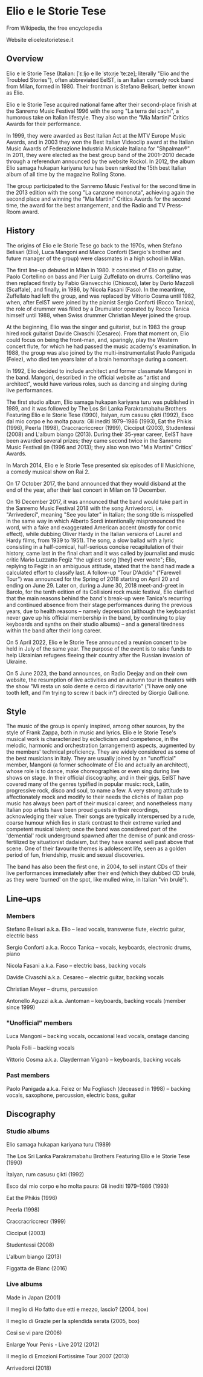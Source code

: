 # Elio e le Storie Tese

From Wikipedia, the free encyclopedia

Website	elioelestorietese.it

## Overview
Elio e le Storie Tese (Italian: [ˈɛːljo e lle ˈstɔːrje ˈteːze]; literally "Elio and the Troubled Stories"), often abbreviated EelST, is an Italian comedy rock band from Milan, formed in 1980. Their frontman is Stefano Belisari, better known as Elio.

Elio e le Storie Tese acquired national fame after their second-place finish at the Sanremo Music Festival 1996 with the song "La terra dei cachi", a humorous take on Italian lifestyle. They also won the "Mia Martini" Critics Awards for their performance.

In 1999, they were awarded as Best Italian Act at the MTV Europe Music Awards, and in 2003 they won the Best Italian Videoclip award at the Italian Music Awards of Federazione Industria Musicale Italiana for "Shpalman®". In 2011, they were elected as the best group band of the 2001–2010 decade through a referendum announced by the website Rockol. In 2012, the album Elio samaga hukapan kariyana turu has been ranked the 15th best Italian album of all time by the magazine Rolling Stone.

The group participated to the Sanremo Music Festival for the second time in the 2013 edition with the song "La canzone mononota", achieving again the second place and winning the "Mia Martini" Critics Awards for the second time, the award for the best arrangement, and the Radio and TV Press-Room award.

## History
The origins of Elio e le Storie Tese go back to the 1970s, when Stefano Belisari (Elio), Luca Mangoni and Marco Conforti (Sergio's brother and future manager of the group) were classmates in a high school in Milan.

The first line-up debuted in Milan in 1980. It consisted of Elio on guitar, Paolo Cortellino on bass and Pier Luigi Zuffellato on drums. Cortellino was then replaced firstly by Fabio Gianvecchio (Chiosco), later by Dario Mazzoli (Scaffale), and finally, in 1986, by Nicola Fasani (Faso). In the meantime, Zuffellato had left the group, and was replaced by Vittorio Cosma until 1982, when, after EelST were joined by the pianist Sergio Conforti (Rocco Tanica), the role of drummer was filled by a Drumulator operated by Rocco Tanica himself until 1988, when Swiss drummer Christian Meyer joined the group.

At the beginning, Elio was the singer and guitarist, but in 1983 the group hired rock guitarist Davide Civaschi (Cesareo). From that moment on, Elio could focus on being the front-man, and, sparingly, play the Western concert flute, for which he had passed the music academy's examination. In 1988, the group was also joined by the multi-instrumentalist Paolo Panigada (Feiez), who died ten years later of a brain hemorrhage during a concert.

In 1992, Elio decided to include architect and former classmate Mangoni in the band. Mangoni, described in the official website as "artist and architect", would have various roles, such as dancing and singing during live performances.

The first studio album, Elio samaga hukapan kariyana turu was published in 1989, and it was followed by The Los Sri Lanka Parakramabahu Brothers Featuring Elio e le Storie Tese (1990), İtalyan, rum casusu çikti (1992), Esco dal mio corpo e ho molta paura: Gli inediti 1979–1986 (1993), Eat the Phikis (1996), Peerla (1998), Craccracriccrecr (1999), Cicciput (2003), Studentessi (2008) and L'album biango (2013). During their 35-year career, EelST have been awarded several prizes; they came second twice in the Sanremo Music Festival (in (1996 and 2013); they also won two "Mia Martini" Critics' Awards.

In March 2014, Elio e le Storie Tese presented six episodes of Il Musichione, a comedy musical show on Rai 2.

On 17 October 2017, the band announced that they would disband at the end of the year, after their last concert in Milan on 19 December.

On 16 December 2017, it was announced that the band would take part in the Sanremo Music Festival 2018 with the song Arrivedorci, i.e. "Arrivederci", meaning "See you later" in Italian; the song title is misspelled in the same way in which Alberto Sordi intentionally mispronounced the word, with a fake and exaggerated American accent (mostly for comic effect), while dubbing Oliver Hardy in the Italian versions of Laurel and Hardy films, from 1939 to 1951). The song, a slow ballad with a lyric consisting in a half-comical, half-serious concise recapitulation of their history, came last in the final chart and it was called by journalist and music critic Mario Luzzatto Fegiz "the ugliest song [they] ever wrote"; Elio, replying to Fegiz in an ambiguous attitude, stated that the band had made a calculated effort to classify last. A follow-up "Tour D'Addio" ("Farewell Tour") was announced for the Spring of 2018 starting on April 20 and ending on June 29. Later on, during a June 30, 2018 meet-and-greet in Barolo, for the tenth edition of its Collisioni rock music festival, Elio clarified that the main reasons behind the band's break-up were Tanica's recurring and continued absence from their stage performances during the previous years, due to health reasons – namely depression (although the keyboardist never gave up his official membership in the band, by continuing to play keyboards and synths on their studio albums) – and a general tiredness within the band after their long career.

On 5 April 2022, Elio e le Storie Tese announced a reunion concert to be held in July of the same year. The purpose of the event is to raise funds to help Ukrainian refugees fleeing their country after the Russian invasion of Ukraine.

On 5 June 2023, the band announces, on Radio Deejay and on their own website, the resumption of live activities and an autumn tour in theaters with the show "Mi resta un solo dente e cerco di riavvitarlo" ("I have only one tooth left, and I'm trying to screw it back in") directed by Giorgio Gallione.

## Style
The music of the group is openly inspired, among other sources, by the style of Frank Zappa, both in music and lyrics. Elio e le Storie Tese's musical work is characterized by eclecticism and competence, in the melodic, harmonic and orchestration (arrangement) aspects, augmented by the members' technical proficiency. They are widely considered as some of the best musicians in Italy. They are usually joined by an "unofficial" member, Mangoni (a former schoolmate of Elio and actually an architect), whose role is to dance, make choreographies or even sing during live shows on stage. In their official discography, and in their gigs, EelST have covered many of the genres typified in popular music: rock, Latin, progressive rock, disco and soul, to name a few. A very strong attitude to affectionately mock and modify to their needs the clichès of Italian pop music has always been part of their musical career, and nonetheless many Italian pop artists have been proud guests in their recordings, acknowledging their value. Their songs are typically interspersed by a rude, coarse humour which lies in stark contrast to their extreme varied and competent musical talent; once the band was considered part of the 'demential' rock underground spawned after the demise of punk and cross-fertilized by situationist dadaism, but they have soared well past above that scene. One of their favourite themes is adolescent life, seen as a golden period of fun, friendship, music and sexual discoveries.

The band has also been the first one, in 2004, to sell instant CDs of their live performances immediately after their end (which they dubbed CD brulé, as they were 'burned' on the spot, like mulled wine, in Italian "vin brulé").

## Line–ups
### Members
Stefano Belisari a.k.a. Elio – lead vocals, transverse flute, electric guitar, electric bass

Sergio Conforti a.k.a. Rocco Tanica – vocals, keyboards, electronic drums, piano

Nicola Fasani a.k.a. Faso – electric bass, backing vocals

Davide Civaschi a.k.a. Cesareo – electric guitar, backing vocals

Christian Meyer – drums, percussion

Antonello Aguzzi a.k.a. Jantoman – keyboards, backing vocals (member since 1999)
### "Unofficial" members
Luca Mangoni – backing vocals, occasional lead vocals, onstage dancing

Paola Folli – backing vocals

Vittorio Cosma a.k.a. Clayderman Viganò – keyboards, backing vocals
### Past members
Paolo Panigada a.k.a. Feiez or Mu Fogliasch (deceased in 1998) – backing vocals, saxophone, percussion, electric bass, guitar
## Discography
### Studio albums
Elio samaga hukapan kariyana turu (1989)

The Los Sri Lanka Parakramabahu Brothers Featuring Elio e le Storie Tese (1990)

İtalyan, rum casusu çikti (1992)

Esco dal mio corpo e ho molta paura: Gli inediti 1979–1986 (1993)

Eat the Phikis (1996)

Peerla (1998)

Craccracriccrecr (1999)

Cicciput (2003)

Studentessi (2008)

L'album biango (2013)

Figgatta de Blanc (2016)

### Live albums
Made in Japan (2001)

Il meglio di Ho fatto due etti e mezzo, lascio? (2004, box)

Il meglio di Grazie per la splendida serata (2005, box)

Cosi se vi pare (2006)

Enlarge Your Penis - Live 2012 (2012)

Il meglio di Emozioni Fortissime Tour 2007 (2013)

Arrivedorci (2018)
